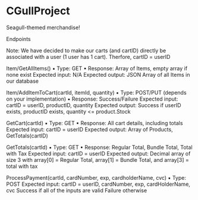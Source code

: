 ﻿# CGullProject
Seagull-themed merchandise!

Endpoints 

Note: We have decided to make our carts (and cartID) directly be associated with a user (1 user has 1 cart). Therfore, cartID = userID

Item/GetAllItems() 
▪ Type: GET 
▪ Response: Array of Items, empty array if none exist
Expected input: N/A
Expected output: JSON Array of all Items in our database 

Item/AddItemToCart(cartId, itemId, quantity) 
▪ Type: POST/PUT (depends on your implementation) 
▪ Response: Success/Failure
Expected input: cartID = userID, productID, quantity
Expected output: Success if userID exists, productID exists, quantity <= product.Stock

GetCart(cartId) 
▪ Type: GET 
▪ Response: All cart details, including totals
Expected input: cartID = userID
Expected output: Array of Products, GetTotals(cartID)

GetTotals(cartId) 
▪ Type: GET 
▪ Response: Regular Total, Bundle Total, Total with Tax
Expected input: cartID = userID
Expected output: Decimal array of size 3 with array[0] = Regular Total, array[1] = Bundle Total, and array[3] = total with tax

ProcessPayment(cartId, cardNumber, exp, cardholderName, cvc) 
▪ Type: POST 
Expected input: cartID = userID, cardNumber, exp, cardHolderName, cvc
Success if all of the inputs are valid 
Failure otherwise 